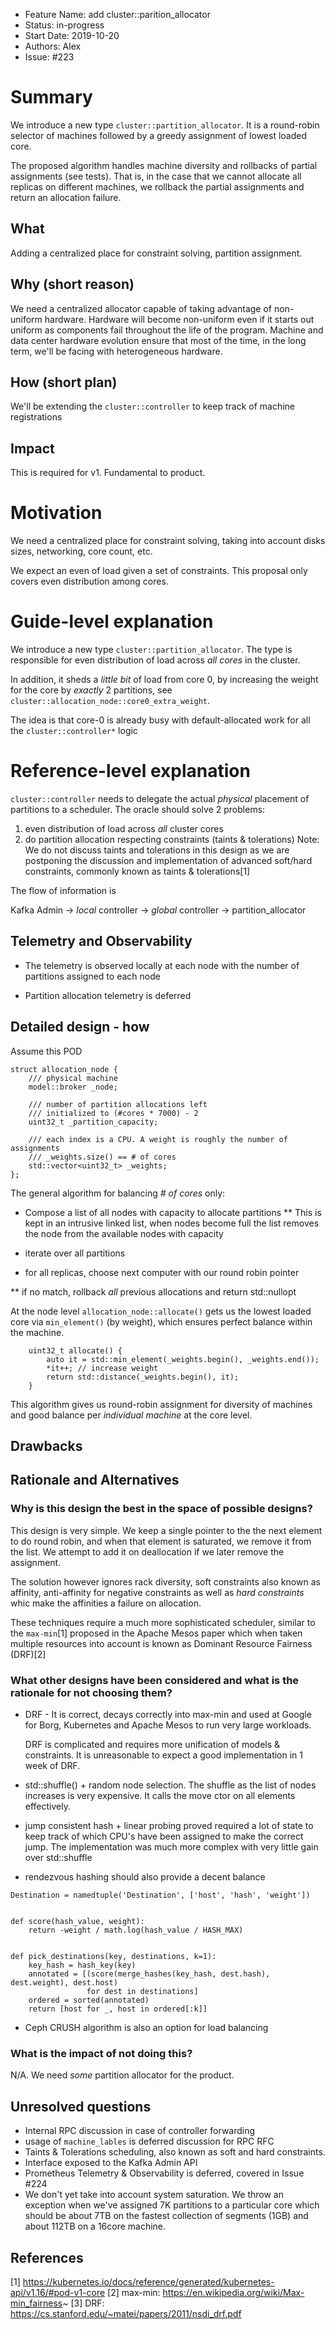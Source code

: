 - Feature Name: add cluster::parition_allocator
- Status: in-progress
- Start Date: 2019-10-20
- Authors: Alex
- Issue: #223

# Summary

We introduce a new type `cluster::partition_allocator`.
It is a round-robin selector of machines followed by a greedy 
assignment of lowest loaded core.

The proposed algorithm handles machine diversity and rollbacks of
partial assignments (see tests). That is, in the case
that we cannot allocate all replicas on different machines,
we rollback the partial assignments and return an allocation failure.

## What

Adding a centralized place for constraint solving, partition
assignment.

## Why (short reason)

We need a centralized allocator capable of taking  advantage 
of non-uniform hardware. Hardware will
become non-uniform even if it starts out uniform as components fail
throughout the life of the program. Machine and data center hardware
evolution ensure that most of the time, in the long term, we'll
be facing with heterogeneous hardware.

## How (short plan)

We'll be extending the `cluster::controller` to keep track of
machine registrations

## Impact

This is required for v1. Fundamental to product.

# Motivation

We need a centralized place for constraint solving, taking into account
disks sizes, networking, core count, etc.

We expect an even of load given a set of constraints. This
proposal only covers even distribution among cores.

# Guide-level explanation

We introduce a new type `cluster::partition_allocator`. The type is responsible
for even distribution of load across _all cores_ in the cluster.

In addition, it sheds a _little bit_ of load from core 0, by increasing the weight
for the core by _exactly_ 2 partitions, see `cluster::allocation_node::core0_extra_weight`.

The idea is that core-0 is already busy with
default-allocated work for all the `cluster::controller*` logic

# Reference-level explanation

`cluster::controller` needs to delegate the actual _physical_ placement
of partitions to a scheduler. The oracle should solve 2 problems:

1. even distribution of load across _all_ cluster cores
2. do partition allocation respecting constraints (taints & tolerations)
   Note: We do not discuss taints and tolerations in this design
   as we are postponing the discussion and implementation of
   advanced soft/hard constraints, commonly known as taints & tolerations[1]

The flow of information is

Kafka Admin -> _local_ controller -> _global_ controller -> partition_allocator


## Telemetry and Observability

* The telemetry is observed locally at each node with the number
  of partitions assigned to each node

* Partition allocation telemetry is deferred

## Detailed design - how


Assume this POD

```
struct allocation_node {
    /// physical machine
    model::broker _node;
   
    /// number of partition allocations left
    /// initialized to (#cores * 7000) - 2
    uint32_t _partition_capacity;
   
    /// each index is a CPU. A weight is roughly the number of assignments
    /// _weights.size() == # of cores
    std::vector<uint32_t> _weights;
};

```


The general algorithm for balancing _# of cores_ only:

* Compose a list of all nodes with capacity to allocate partitions
** This is kept in an intrusive linked list, when nodes become full
   the list removes the node from the available nodes with capacity
   
* iterate over all partitions
* for all replicas, choose next computer with our round robin pointer

** if no match, rollback _all_ previous allocations and return std::nullopt 



At the node level
`allocation_node::allocate()` gets us the lowest loaded core via
`min_element()` (by weight), which ensures perfect balance within the machine.

```
    uint32_t allocate() {
        auto it = std::min_element(_weights.begin(), _weights.end());
        *it++; // increase weight
        return std::distance(_weights.begin(), it);
    }

```

This algorithm gives us round-robin assignment for diversity of machines 
and good balance per _individual machine_ at the core level.


## Drawbacks

## Rationale and Alternatives


### Why is this design the best in the space of possible designs?

This design is very simple. We keep a single pointer to the
the next element to do round robin, and when that element is 
saturated, we remove it from the list. We attempt to add it on
deallocation if we later remove the assignment.

The solution however ignores rack diversity, soft constraints
also known as affinity, anti-affinity for negative
constraints as well as _hard constraints_ whic make
the affinities a failure on allocation.

These techniques require a much more sophisticated scheduler,
similar to the `max-min`[1] proposed in the Apache Mesos paper
which when taken multiple resources into account is known as
Dominant Resource Fairness (DRF)[2]


### What other designs have been considered and what is the rationale for not choosing them?

- DRF - It is correct, decays correctly into max-min
  and used at Google for Borg, Kubernetes and Apache Mesos to run
  very large workloads.

  DRF is complicated and requires more unification of models & constraints.
  It is unreasonable to expect a good implementation in 1 week of DRF.
  
- std::shuffle() + random node selection. The shuffle as the list of nodes increases
  is very expensive. It calls the move ctor on all elements effectively.

- jump consistent hash + linear probing proved required a lot of state to keep track
  of which CPU's have been assigned to make the correct jump. The implementation
  was much more complex with very little gain over std::shuffle
  
- rendezvous hashing should also provide a decent balance

```
Destination = namedtuple('Destination', ['host', 'hash', 'weight'])


def score(hash_value, weight):
    return -weight / math.log(hash_value / HASH_MAX)


def pick_destinations(key, destinations, k=1):
    key_hash = hash_key(key)
    annotated = [(score(merge_hashes(key_hash, dest.hash), dest.weight), dest.host)
                 for dest in destinations]
    ordered = sorted(annotated)
    return [host for _, host in ordered[:k]]

```

- Ceph CRUSH algorithm is also an option for load balancing

### What is the impact of not doing this?

N/A. We need _some_ partition allocator for the product.

## Unresolved questions


* Internal RPC discussion in case of controller forwarding
* usage of `machine_lables` is deferred discussion for RPC RFC
* Taints & Tolerations scheduling, also known as soft and hard
  constraints.
* Interface exposed to the Kafka Admin API
* Prometheus Telemetry & Observability is deferred,
  covered in Issue #224
* We don't yet take into account system saturation.
  We throw an exception when we've assigned 7K partitions to
  a particular core which should be about 7TB on the fastest collection of segments (1GB)
  and about 112TB on a 16core machine.


## References

[1] https://kubernetes.io/docs/reference/generated/kubernetes-api/v1.16/#pod-v1-core
[2] max-min: https://en.wikipedia.org/wiki/Max-min_fairness~
[3] DRF: https://cs.stanford.edu/~matei/papers/2011/nsdi_drf.pdf
